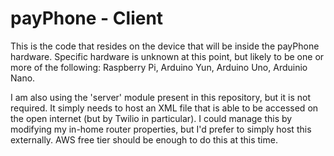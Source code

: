 # payPhone - Client

This is the code that resides on the device that will be inside the payPhone hardware.
Specific hardware is unknown at this point, but likely to be one or more of the following: Raspberry Pi, Arduino Yun, Arduino Uno, Arduinio Nano.

I am also using the 'server' module present in this repository, but it is not required. It simply needs to host an XML file that is able to be accessed on the open internet (but by Twilio in particular). I could manage this by modifying my in-home router properties, but I'd prefer to simply host this externally. AWS free tier should be enough to do this at this time.

